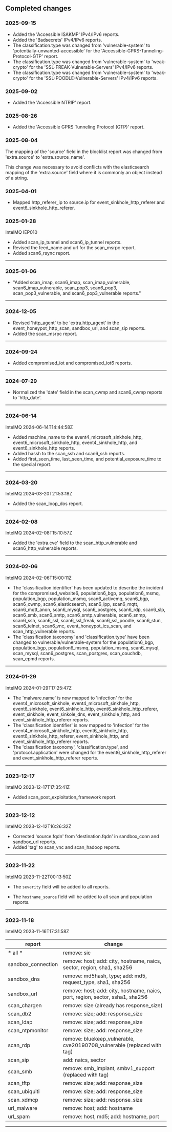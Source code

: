 ## Completed changes

### 2025-09-15

* Added the 'Accessible ISAKMP' IPv4/IPv6 reports.
* Added the 'Badsecrets' IPv4/IPv6 reports.
* The classification.type was changed from 'vulnerable-system' to 'potentially-unwanted-accessible' for the 'Accessible-GPRS-Tunneling-Protocol-GTP' report.
* The classification.type was changed from 'vulnerable-system' to 'weak-crypto' for the 'SSL-FREAK-Vulnerable-Servers' IPv4/IPv6 reports.
* The classification.type was changed from 'vulnerable-system' to 'weak-crypto' for the 'SSL-POODLE-Vulnerable-Servers' IPv4/IPv6 reports.

### 2025-09-02

* Added the 'Accessible NTRIP' report.

### 2025-08-26

* Added the 'Accessible GPRS Tunneling Protocol (GTP)' report.

### 2025-08-04 

The mapping of the 'source' field in the blocklist report was changed from 'extra.source' to 'extra.source_name'.

This change was necessary to avoid conflicts with the elasticsearch mapping of the 'extra.source' field where it is commonly an object instead of a string.

### 2025-04-01

* Mapped http_referer_ip to source.ip for event_sinkhole_http_referer and event6_sinkhole_http_referer.

### 2025-01-28

IntelMQ IEP010

 * Added scan_ip_tunnel and scan6_ip_tunnel reports.
 * Revised the feed_name and url for the scan_msrpc report.
 * Added scan6_rsync report.
---

### 2025-01-06

* "Added scan_imap, scan6_imap, scan_imap_vulnerable, scan6_imap_vulnerable, scan_pop3, scan6_pop3, scan_pop3_vulnerable, and scan6_pop3_vulnerable reports."
---

### 2024-12-05

* Revised 'http_agent' to be 'extra.http_agent' in the event_honeypot_http_scan, sandbox_url, and scan_sip reports.
* Added the scan_msrpc report.
---


### 2024-09-24

* Added compromised_iot and compromised_iot6 reports.
---


### 2024-07-29

*  Normalized the 'date' field in the scan_cwmp and scan6_cwmp reports to 'http_date'.
---


### 2024-06-14

IntelMQ 2024-06-14T14:44:58Z

* Added machine_name to the event4_microsoft_sinkhole_http, event6_microsoft_sinkhole_http, event4_sinkhole_http, and event6_sinkhole_http reports.
* Added hassh to the scan_ssh and scan6_ssh reports.
* Added first_seen_time, last_seen_time, and potential_exposure_time to the special report.
---


### 2024-03-20

IntelMQ 2024-03-20T21:53:18Z

* Added the scan_loop_dos report.
---


### 2024-02-08

IntelMQ 2024-02-08T15:10:57Z

* Added the 'extra.cve' field to the scan_http_vulnerable and scan6_http_vulnerable reports.
---


### 2024-02-06

IntelMQ 2024-02-06T15:00:11Z

* The 'classification.identifier' has been updated to describe the incident for the compromised_website6, population6_bgp, population6_msmq, population_bgp, population_msmq, scan6_activemq, scan6_bgp, scan6_cwmp, scan6_elasticsearch, scan6_ipp, scan6_mqtt, scan6_mqtt_anon, scan6_mysql, scan6_postgres, scan6_rdp, scan6_slp, scan6_smb, scan6_smtp, scan6_smtp_vulnerable, scan6_snmp, scan6_ssh, scan6_ssl, scan6_ssl_freak, scan6_ssl_poodle, scan6_stun, scan6_telnet, scan6_vnc, event_honeypot_ics_scan, and scan_http_vulnerable reports.
* The 'classification.taxonomy' and 'classification.type' have been changed to vulnerable/vulnerable-system for the population6_bgp, population_bgp, population6_msmq, population_msmq, scan6_mysql, scan_mysql, scan6_postgres, scan_postgres, scan_couchdb, scan_epmd reports.
---


### 2024-01-29

IntelMQ  2024-01-29T17:25:47Z

* The 'malware.name' is now mapped to 'infection' for the event4_microsoft_sinkhole, event4_microsoft_sinkhole_http, event6_sinkhole, event6_sinkhole_http, event6_sinkhole_http_referer, event_sinkhole, event_sinkole_dns, event_sinkhole_http, and event_sinkhole_http_referer reports.
* The 'classification.identifier' is now mapped to 'infection' for the event4_microsoft_sinkhole_http, event6_sinkhole_http, event6_sinkhole_http_referer, event_sinkhole_http, and event_sinkhole_http_referer reports.
* The 'classification.taxonomy', 'classification.type', and 'protocol.application' were changed for the event6_sinkhole_http_referer and event_sinkhole_http_referer reports.
---


### 2023-12-17

IntelMQ  2023-12-17T17:35:41Z

* Added scan_post_exploitation_framework report.
---


### 2023-12-12

IntelMQ  2023-12-12T16:26:32Z

* Corrected 'source.fqdn' from 'destination.fqdn' in sandbox_conn and sandbox_url reports.
* Added 'tag' to scan_vnc and scan_hadoop reports.
---


### 2023-11-22

IntelMQ  2023-11-22T00:13:50Z 

* The `severity` field will be added to all reports.

* The `hostname_source` field will be added to all scan and population reports.
---

### 2023-11-18

IntelMQ  2023-11-16T17:31:58Z 

| report | change |
| --- | --- |
| * all * |remove: sic
|sandbox_connection|remove: host; add: city, hostname, naics, sector, region, sha1, sha256
|sandbox_dns| remove: md5hash, type; add: md5, request_type, sha1, sha256
|sandbox_url| remove: host; add: city, hostname, naics, port, region, sector, ssha1, sha256
|scan_chargen| remove: size (already has response_size)
|scan_db2| remove: size; add: response_size
|scan_ldap| remove: size; add: response_size
|scan_ntpmonitor| remove: size; add: response_size
|scan_rdp| remove: bluekeep_vulnerable, cve20190708_vulnerable (replaced with tag)
|scan_sip| add: naics, sector
|scan_smb| remove: smb_implant, smbv1_support (replaced with tag)
|scan_tftp| remove: size; add: response_size
|scan_ubiquiti| remove: size; add: response_size
|scan_xdmcp| remove: size; add: response_size
|url_malware| remove: host; add: hostname
|url_spam| remove: host, md5; add: hostname, port
---

